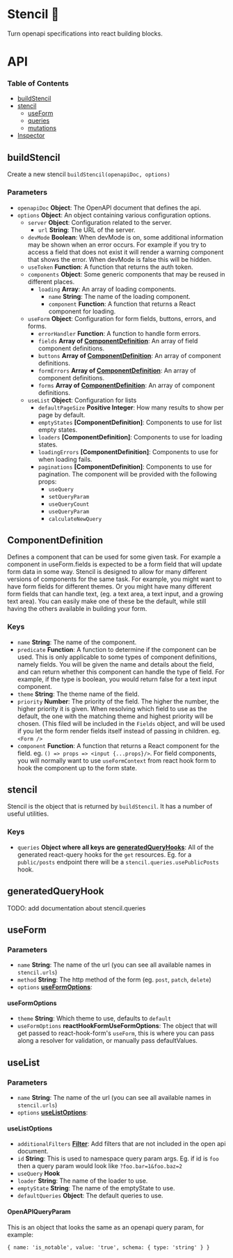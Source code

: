 # Stencil 📐

Turn openapi specifications into react building blocks.

# API

### Table of Contents

-   [buildStencil](#buildStencil)
-   [stencil](#stencil)
    -   [useForm](#useForm)
    -   [queries](#queries)
    -   [mutations](#mutations)
-   [Inspector](#inspector)

## buildStencil

Create a new stencil `buildStencil(openapiDoc, options)`

### Parameters

-   `openapiDoc` **Object**: The OpenAPI document that defines the api.
-   `options` **Object**: An object containing various configuration options.
    -   `server` **Object**: Configuration related to the server.
        -   `url` **String**: The URL of the server.
    -   `devMode` **Boolean**: When devMode is on, some additional information may be shown when an error occurs. For example if you try to access a field that does not exist it will render a warning component that shows the error. When devMode is false this will be hidden.
    -   `useToken` **Function**: A function that returns the auth token.
    -   `components` **Object**: Some generic components that may be reused in different places.
        -   `loading` **Array**: An array of loading components.
            -   `name` **String**: The name of the loading component.
            -   `component` **Function**: A function that returns a React component for loading.
    -   `useForm` **Object**: Configuration for form fields, buttons, errors, and forms.
        -   `errorHandler` **Function**: A function to handle form errors.
        -   `fields` **Array of [ComponentDefinition](#ComponentDefinition)**: An array of field component definitions.
        -   `buttons` **Array of [ComponentDefinition](#ComponentDefinition)**: An array of component definitions.
        -   `formErrors` **Array of [ComponentDefinition](#ComponentDefinition)**: An array of component definitions.
        -   `forms` **Array of [ComponentDefinition](#ComponentDefinition)**: An array of component definitions.
    -   `useList` **Object**: Configuration for lists
        -   `defaultPageSize` **Positive Integer**: How many results to show per page by default.
        -   `emptyStates` **[ComponentDefinition]**: Components to use for list empty states.
        -   `loaders` **[ComponentDefinition]**: Components to use for loading states.
        -   `loadingErrors` **[ComponentDefinition]**: Components to use for when loading fails.
        -   `paginations` **[ComponentDefinition]**: Components to use for pagination. The component will be provided with the following props:
            -   `useQuery`
            -   `setQueryParam`
            -   `useQueryCount`
            -   `useQueryParam`
            -   `calculateNewQuery`

## ComponentDefinition

Defines a component that can be used for some given task. For example a component in useForm.fields is expected to be a form field that will update form data in some way. Stencil is designed to allow for many different versions of components for the same task. For example, you might want to have form fields for different themes. Or you might have many different form fields that can handle text, (eg. a text area, a text input, and a growing text area). You can easily make one of these be the default, while still having the others available in building your form.

### Keys

-   `name` **String**: The name of the component.
-   `predicate` **Function**: A function to determine if the component can be used. This is only applicable to some types of component definitions, namely fields. You will be given the name and details about the field, and can return whether this component can handle the type of field. For example, if the type is boolean, you would return false for a text input component.
-   `theme` **String**: The theme name of the field.
-   `priority` **Number**: The priority of the field. The higher the number, the higher priority it is given. When resolving which field to use as the default, the one with the matching theme and highest priority will be chosen. (This filed will be included in the `Fields` object, and will be used if you let the form render fields itself instead of passing in children. eg. `<Form />`
-   `component` **Function**: A function that returns a React component for the field. eg. `() => props => <input {...props}/>`. For field components, you will normally want to use `useFormContext` from react hook form to hook the component up to the form state.

## stencil

Stencil is the object that is returned by `buildStencil`. It has a number of useful utilities.

### Keys

-   `queries` **Object where all keys are [generatedQueryHooks](#generatedQueryHook)**: All of the generated react-query hooks for the `get` resources. Eg. for a `public/posts` endpoint there will be a `stencil.queries.usePublicPosts` hook.

## generatedQueryHook

TODO: add documentation about stencil.queries

## useForm

### Parameters

-   `name` **String**: The name of the url (you can see all available names in `stencil.urls`)
-   `method` **String**: The http method of the form (eg. `post`, `patch`, `delete`)
-   `options` **[useFormOptions](#useFormOptions)**: 

#### useFormOptions

-   `theme` **String**: Which theme to use, defaults to `default`
-   `useFormOptions` **reactHookFormUseFormOptions**: The object that will get passed to react-hook-form's `useForm`, this is where you can pass along a resolver for validation, or manually pass defaultValues.

## useList

### Parameters

-   `name` **String**: The name of the url (you can see all available names in `stencil.urls`)
-   `options` **[useListOptions](#useListOptions)**: 

#### useListOptions

-   `additionalFilters` **[Filter](#OpenAPIQueryParam)**: Add filters that are not included in the open api document.
-   `id` **String**: This is used to namespace query param args. Eg. if id is `foo` then a query param would look like `?foo.bar=1&foo.baz=2`
-   `useQuery` **Hook** 
-   `loader` **String**: The name of the loader to use.
-   `emptyState` **String**: The name of the emptyState to use.
-   `defaultQueries` **Object**: The default queries to use.

#### OpenAPIQueryParam

This is an object that looks the same as an openapi query param, for example:

```
{ name: 'is_notable', value: 'true', schema: { type: 'string' } }
```

